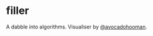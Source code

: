 # filler

A dabble into algorithms. Visualiser by <a href="https://github.com/avocadohooman">@avocadohooman</a>.
